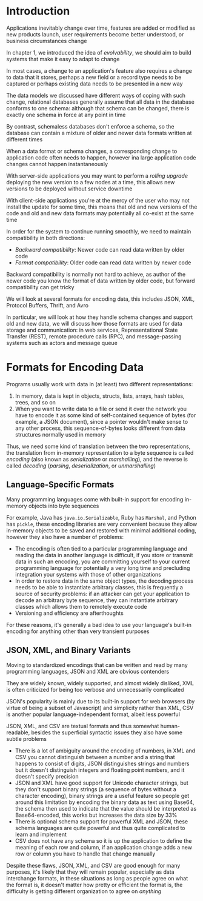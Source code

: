 # Introduction
Applications inevitably change over time, features are added or modified as new products launch, user requirements become better understood, or business circumstances change

In chapter 1, we introduced the idea of *evolvability*, we should aim to build systems that make it easy to adapt to change

In most cases, a change to an application's feature also requires a change to data that it stores, perhaps a new field or a record type needs to be captured or perhaps existing data needs to be presented in a new way

The data models we discussed have different ways of coping with such change, relational databases generally assume that all data in the database conforms to one schema: although that schema can be changed, there is exactly one schema in force at any point in time

By contrast, schemaless databases don't enforce a schema, so the database can contain a mixture of older and newer data formats written at different times

When a data format or schema changes, a corresponding change to application code often needs to happen, however ina  large application code changes cannot happen instantaneously

With server-side applications you may want to perform a *rolling upgrade* deploying the new version to a few nodes at a time, this allows new versions to be deployed without service downtime

With client-side applications you're at the mercy of the user who may not install the update for some time, this means that old and new versions of the code and old and new data formats may potentially all co-exist at the same time

In order for the system to continue running smoothly, we need to maintain compatibility in both directions:
- *Backward compatibility*: Newer code can read data written by older code
- *Format compatibility*: Older code can read data written by newer code

Backward compatibility is normally not hard to achieve, as author of the newer code you know the format of data written by older code, but forward compatibility can get tricky

We will look at several formats for encoding data, this includes JSON, XML, Protocol Buffers, Thrift, and Avro

In particular, we will look at how they handle schema changes and support old and new data, we will discuss how those formats are used for data storage and communication: in web services, Representational State Transfer (REST), remote procedure calls (RPC), and message-passing systems such as actors and message queue

# Formats for Encoding Data 
Programs usually work with data in (at least) two different representations:
1. In memory, data is kept in objects, structs, lists, arrays, hash tables, trees, and so on
2. When you want to write data to a file or send it over the network you have to encode it as some kind of self-contained sequence of bytes (for example, a JSON document), since a pointer wouldn't make sense to any other process, this sequence-of-bytes looks different from data structures normally used in memory

Thus, we need some kind of translation between the two representations, the translation from in-memory  representation to a byte sequence is called *encoding* (also known as *serialization* or *marshalling*), and the reverse is called *decoding* (*parsing*, *deserialization*, or *unmarshalling*)

## Language-Specific Formats
Many programming languages come with built-in support for encoding in-memory objects into byte sequences

For example, Java has `java.io.Serializable`, Ruby has `Marshal`, and Python has `pickle`, these encoding libraries are very convenient because they allow in-memory objects to be saved and restored with minimal additional coding, however they also have a number of problems:
- The encoding is often tied to a particular programming language and reading the data in another language is difficult, if you store or transmit data in such an encoding, you are committing yourself to your current programming language for potentially a very long time and precluding integration your systems with those of other organizations
- In order to restore data in the same object types, the decoding process needs to be able to instantiate arbitrary classes, this is frequently a source of security problems: if an attacker can get your application to decode an arbitrary byte sequence, they can instantiate arbitrary classes which allows them to remotely execute code
- Versioning and efficiency are afterthoughts

For these reasons, it's generally a bad idea to use your language's built-in encoding for anything other than very transient purposes

## JSON, XML, and Binary Variants
Moving to standardized encodings that can be written and read by many programming languages, JSON and XML are obvious contenders

They are widely known, widely supported, and almost widely disliked, XML is often criticized for being too verbose and unnecessarily complicated

JSON's popularity is mainly due to its built-in support for web browsers (by virtue of being a subset of Javascript) and simplicity rather than XML, CSV is another popular language-independent format, albeit less powerful

JSON, XML, and CSV are textual formats and thus somewhat human-readable, besides the superficial syntactic issues they also have some subtle problems
- There is a lot of ambiguity around the encoding of numbers, in XML and CSV you cannot distinguish between a number and a string that happens to consist of digits, JSON distinguishes strings and numbers but it doesn't distinguish integers and floating point numbers, and it doesn't specify precision
- JSON and XML have good support for Unicode character strings, but they don't support binary strings (a sequence of bytes without a character encoding), binary strings are a useful feature so people get around this limitation by encoding the binary data as text using Base64, the schema then used to indicate that the value should be interpreted as Base64-encoded, this works but increases the data size by 33%
- There is optional schema support for powerful XML and JSON, these schema languages are quite powerful and thus quite complicated to learn and implement
- CSV does not have any schema so it is up the application to define the meaning of each row and column, if an application change adds a new row or column you have to handle that change manually

Despite these flaws, JSON, XML, and CSV are good enough for many purposes, it's likely that they will remain popular, especially as data interchange formats, in these situations as long as people agree on what the format is, it doesn't matter how pretty or efficient the format is, the difficulty is getting different organization to agree on *anything*